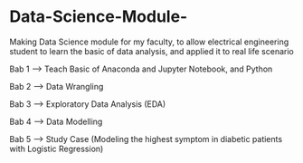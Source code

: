 # Data-Science-Module-
Making Data Science module for my faculty, to allow electrical engineering student to learn the basic of data analysis, and applied it to real life scenario

Bab 1 --> Teach Basic of Anaconda and Jupyter Notebook, and Python

Bab 2 --> Data Wrangling

Bab 3 --> Exploratory Data Analysis  (EDA)

Bab 4 --> Data Modelling

Bab 5 --> Study Case (Modeling the highest symptom in diabetic patients with Logistic Regression)
